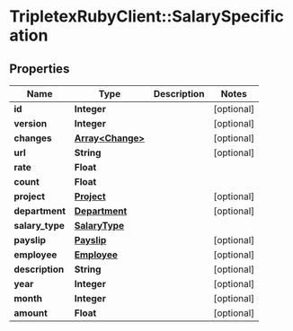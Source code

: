 # TripletexRubyClient::SalarySpecification

## Properties
Name | Type | Description | Notes
------------ | ------------- | ------------- | -------------
**id** | **Integer** |  | [optional] 
**version** | **Integer** |  | [optional] 
**changes** | [**Array&lt;Change&gt;**](Change.md) |  | [optional] 
**url** | **String** |  | [optional] 
**rate** | **Float** |  | 
**count** | **Float** |  | 
**project** | [**Project**](Project.md) |  | [optional] 
**department** | [**Department**](Department.md) |  | [optional] 
**salary_type** | [**SalaryType**](SalaryType.md) |  | 
**payslip** | [**Payslip**](Payslip.md) |  | [optional] 
**employee** | [**Employee**](Employee.md) |  | [optional] 
**description** | **String** |  | [optional] 
**year** | **Integer** |  | [optional] 
**month** | **Integer** |  | [optional] 
**amount** | **Float** |  | [optional] 


